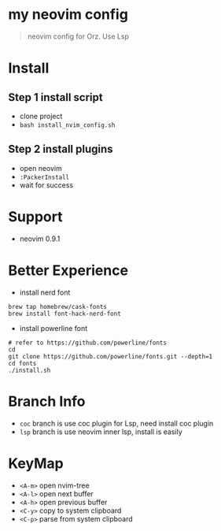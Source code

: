 # my neovim config
> neovim config for Orz.
> Use Lsp

# Install
## Step 1 install script
- clone project
- `bash install_nvim_config.sh`
## Step 2 install plugins
- open neovim
- `:PackerInstall`
- wait for success

# Support
- neovim 0.9.1

# Better Experience
- install nerd font
```shell
brew tap homebrew/cask-fonts
brew install font-hack-nerd-font
```
- install powerline font
```shell
# refer to https://github.com/powerline/fonts
cd
git clone https://github.com/powerline/fonts.git --depth=1
cd fonts
./install.sh
```

# Branch Info
- `coc` branch is use coc plugin for Lsp, need install coc plugin
- `lsp` branch is use neovim inner lsp, install is easily

# KeyMap
- `<A-m>` open nvim-tree
- `<A-l>` open next buffer
- `<A-h>` open previous buffer
- `<C-y>` copy to system clipboard
- `<C-p>` parse from system clipboard
